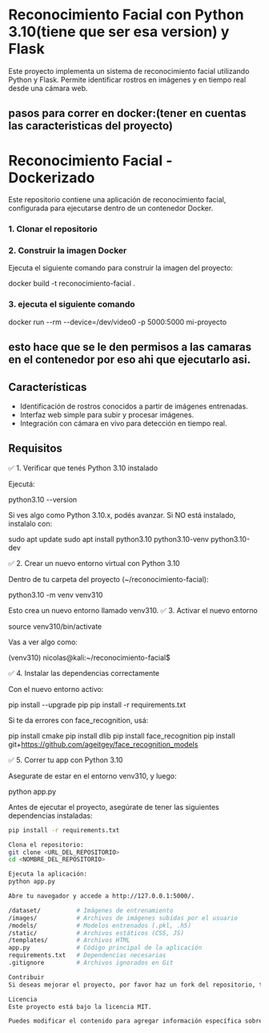 # Reconocimiento Facial con Python 3.10(tiene que ser esa version) y Flask

Este proyecto implementa un sistema de reconocimiento facial utilizando Python y Flask. Permite identificar rostros en imágenes y en tiempo real desde una cámara web.

## pasos para correr en docker:(tener en cuentas las caracteristicas del proyecto)

# Reconocimiento Facial - Dockerizado  

Este repositorio contiene una aplicación de reconocimiento facial, configurada para ejecutarse dentro de un contenedor Docker.  

### 1. Clonar el repositorio  

### 2. Construir la imagen Docker

Ejecuta el siguiente comando para construir la imagen del proyecto:

docker build -t reconocimiento-facial .

### 3. ejecuta el siguiente comando

docker run --rm --device=/dev/video0 -p 5000:5000 mi-proyecto 
## esto hace que se le den permisos a las camaras en el contenedor por eso ahi que ejecutarlo asi.

## Características

- Identificación de rostros conocidos a partir de imágenes entrenadas.
- Interfaz web simple para subir y procesar imágenes.
- Integración con cámara en vivo para detección en tiempo real.

## Requisitos
✅ 1. Verificar que tenés Python 3.10 instalado

Ejecutá:

python3.10 --version

Si ves algo como Python 3.10.x, podés avanzar.
Si NO está instalado, instalalo con:

sudo apt update
sudo apt install python3.10 python3.10-venv python3.10-dev

✅ 2. Crear un nuevo entorno virtual con Python 3.10

Dentro de tu carpeta del proyecto (~/reconocimiento-facial):

python3.10 -m venv venv310

Esto crea un nuevo entorno llamado venv310.
✅ 3. Activar el nuevo entorno

source venv310/bin/activate

Vas a ver algo como:

(venv310) nicolas@kali:~/reconocimiento-facial$

✅ 4. Instalar las dependencias correctamente

Con el nuevo entorno activo:

pip install --upgrade pip
pip install -r requirements.txt

Si te da errores con face_recognition, usá:

pip install cmake
pip install dlib
pip install face_recognition
pip install git+https://github.com/ageitgey/face_recognition_models

✅ 5. Correr tu app con Python 3.10

Asegurate de estar en el entorno venv310, y luego:

python app.py


Antes de ejecutar el proyecto, asegúrate de tener las siguientes dependencias instaladas:

```bash
pip install -r requirements.txt

Clona el repositorio:
git clone <URL_DEL_REPOSITORIO>
cd <NOMBRE_DEL_REPOSITORIO>

Ejecuta la aplicación:
python app.py

Abre tu navegador y accede a http://127.0.0.1:5000/.

/dataset/          # Imágenes de entrenamiento
/images/           # Archivos de imágenes subidas por el usuario
/models/           # Modelos entrenados (.pkl, .h5)
/static/           # Archivos estáticos (CSS, JS)
/templates/        # Archivos HTML
app.py             # Código principal de la aplicación
requirements.txt   # Dependencias necesarias
.gitignore         # Archivos ignorados en Git

Contribuir
Si deseas mejorar el proyecto, por favor haz un fork del repositorio, trabaja en tus cambios y envía un pull request.

Licencia
Este proyecto está bajo la licencia MIT.

Puedes modificar el contenido para agregar información específica sobre tu implementación. ¿Te gustaría incluir detalles sobre el modelo de reconocimiento facial que estás usando o mejorar alguna sección?
```
